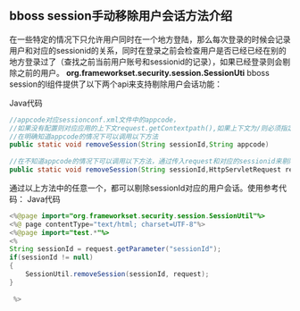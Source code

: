 ## bboss session手动移除用户会话方法介绍

在一些特定的情况下只允许用户同时在一个地方登陆，那么每次登录的时候会记录用户和对应的sessionid的关系，同时在登录之前会检查用户是否已经已经在别的地方登录过了（查找之前当前用户账号和sessionid的记录），如果已经登录则会剔除之前的用户。
**org.frameworkset.security.session.SessionUti**
bboss session的l组件提供了以下两个api来支持剔除用户会话功能：

Java代码 

```java
//appcode对应sessionconf.xml文件中的appcode，  
//如果没有配置则对应应用的上下文request.getContextpath(),如果上下文为/则必须指定appcode为ROOT  
//在明确知道appcode的情况下可以调用以下方法  
public static void removeSession(String sessionId,String appcode)  
  
//在不知道appcode的情况下可以调用以下方法，通过传入request和对应的sessionid来剔除用户会话，根据request对象来推算出appcode  
public static void removeSession(String sessionId,HttpServletRequest request)  
```

通过以上方法中的任意一个，都可以剔除sessionId对应的用户会话。使用参考代码：
Java代码

```java
<%@page import="org.frameworkset.security.session.SessionUtil"%>  
<%@ page contentType="text/html; charset=UTF-8"%>  
<%@page import="test.*"%>  
<%  
String sessionId = request.getParameter("sessionId");  
if(sessionId != null)  
{  
    SessionUtil.removeSession(sessionId, request);  
}  
   
 %> 
```

